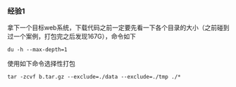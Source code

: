### 经验1
拿下一个目标web系统，下载代码之前一定要先看一下各个目录的大小（之前碰到过一个案例，打包完之后发现167G），命令如下
```
du -h --max-depth=1
```
使用如下命令选择性打包
```
tar -zcvf b.tar.gz --exclude=./data --exclude=./tmp ./*
```
